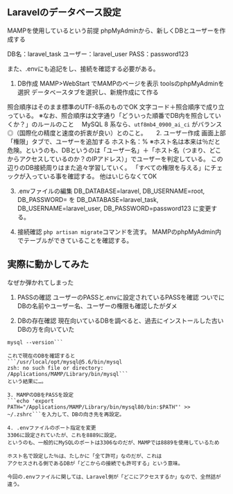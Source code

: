 ## Laravelのデータベース設定

MAMPを使用しているという前提
phpMyAdminから、新しくDBとユーザーを作成する

DB名：laravel_task
ユーザー：laravel_user
PASS：password123

また、.envにも追記をし、接続を確認する必要がある。

1. DB作成
MAMP>WebStart でMAMPのページを表示
toolsのphpMyAdminを選択
データベースタブを選択し、新規作成にて作る

照合順序はそのまま標準のUTF-8系のものでOK
文字コード＋照合順序で成り立っている。
※なお、照合順序は文字通り「どういった順番でDB内を照合していくか？」のルールのこと
　MySQL 8 系なら、`utf8mb4_0900_ai_ci` がバランス◎（国際化の精度と速度の折衷が良い）とのこと。
　
2. ユーザー作成
画面上部「権限」タブで、ユーザーを追加する
ホスト名：%
※ホスト名は本来は％だと危険。というのも、DBというのは「ユーザー名」＋「ホスト名（つまり、どこからアクセスしているのか？のIPアドレス）」でユーザーを判定している。
この辺りのDB接続周りはまた追々学習していく。
「すべての権限を与える」にチェックが入っている事を確認する。
他はいじらなくてOK

3. .envファイルの編集
DB_DATABASE=laravel, DB_USERNAME=root, DB_PASSWORD=
を
DB_DATABASE=laravel_task, DB_USERNAME=laravel_user, DB_PASSWORD=password123
に変更する。

4. 接続確認
``php artisan migrate``コマンドを流す。
MAMPのphpMyAdmin内でテーブルができていることを確認する。


## 実際に動かしてみた
なぜか弾かれてしまった
1. PASSの確認
ユーザーのPASSと.envに設定されているPASSを確認
ついでにDBの名前やユーザー名、ユーザーの権限も確認したがダメ

2. DBの存在確認
現在向いているDBを調べると、過去にインストールした古いDBの方を向いていた
```which mysql
mysql --version```

これで現在のDBを確認すると
```/usr/local/opt/mysql@5.6/bin/mysql
zsh: no such file or directory: /Applications/MAMP/Library/bin/mysql```
という結果に…。

3. MAMPのDBをPASSを設定
```echo 'export PATH="/Applications/MAMP/Library/bin/mysql80/bin:$PATH"' >> ~/.zshrc```を入力して、DBの向き先を再設定。

4. .envファイルのポート指定を変更
3306に設定されていたが、これを8889に設定。
というのも、一般的にMySQLのポートは3306なのだが、MAMPでは8889を使用しているため

ホスト名で設定した％は、たしかに「全て許可」なのだが、これは
アクセスされる側であるDBが「どこからの接続でも許可する」という意味。

今回の.envファイルに関しては、Laravel側が「どこにアクセスするか」なので、全然話が違う。
